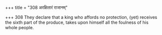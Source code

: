 +++
title = "308 अरक्षितारं राजानम्"

+++
308	They declare that a king who affords no protection, (yet) receives the sixth part of the produce, takes upon himself all the foulness of his whole people.